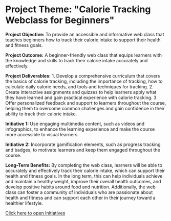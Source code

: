# **Project Theme:** "Calorie Tracking Webclass for Beginners"

**Project Objective:** To provide an accessible and informative web class that teaches beginners how to track their calorie intake to support their health and fitness goals.

**Project Outcome:** A beginner-friendly web class that equips learners with the knowledge and skills to track their calorie intake accurately and effectively.

**Project Deliverables:**
    1. Develop a comprehensive curriculum that covers the basics of calorie tracking, including the importance of tracking, how to calculate daily calorie needs, and tools and techniques for tracking.
    2. Create interactive assignments and quizzes to help learners apply what they have learned and gain practical experience with calorie tracking.
    3. Offer personalized feedback and support to learners throughout the course, helping them to overcome common challenges and gain confidence in their ability to track their calorie intake.

**Initiative 1:** Use engaging multimedia content, such as videos and infographics, to enhance the learning experience and make the course more accessible to visual learners.

**Initiative 2:** Incorporate gamification elements, such as progress tracking and badges, to motivate learners and keep them engaged throughout the course.

**Long-Term Benefits:** By completing the web class, learners will be able to accurately and effectively track their calorie intake, which can support their health and fitness goals. In the long term, this can help individuals achieve and maintain a healthy weight, improve their overall health outcomes, and develop positive habits around food and nutrition. Additionally, the web class can foster a community of individuals who are passionate about health and fitness and can support each other in their journey toward a healthier lifestyle.

[Click here to open Initiatives](documentation/templates/theme/initiatives/initiative_template.md)